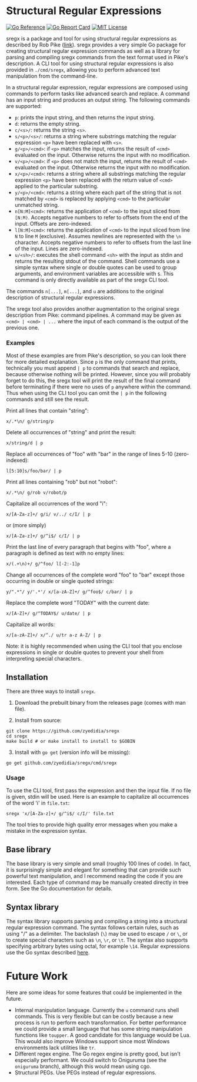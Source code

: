 # Structural Regular Expressions

[![Go Reference](https://pkg.go.dev/badge/github.com/zyedidia/sregx.svg)](https://pkg.go.dev/github.com/zyedidia/sregx)
[![Go Report Card](https://goreportcard.com/badge/github.com/zyedidia/sregx)](https://goreportcard.com/report/github.com/zyedidia/sregx)
[![MIT License](https://img.shields.io/badge/license-MIT-blue.svg)](https://github.com/zyedidia/sregx/blob/master/LICENSE)

sregx is a package and tool for using structural regular expressions as described
by Rob Pike ([link](http://doc.cat-v.org/bell_labs/structural_regexps/)). sregx
provides a very simple Go package for creating structural regular expression
commands as well as a library for parsing and compiling sregx commands from the
text format used in Pike's description. A CLI tool for using structural regular
expressions is also provided in `./cmd/sregx`, allowing you to perform advanced
text manipulation from the command-line.

In a structural regular expression, regular expressions are composed using
commands to perform tasks like advanced search and replace. A command has
an input string and produces an output string. The following commands are
supported:

* `p`: prints the input string, and then returns the input string.
* `d`: returns the empty string.
* `c/<s>/`: returns the string `<s>`.
* `s/<p>/<s>/`: returns a string where substrings matching the regular
  expression `<p>` have been replaced with `<s>`.
* `g/<p>/<cmd>`: if `<p>` matches the input, returns the result of `<cmd>`
  evaluated on the input. Otherwise returns the input with no modification.
* `v/<p>/<cmd>`: if `<p>` does not match the input, returns the result of
  `<cmd>` evaluated on the input. Otherwise returns the input with no
  modification.
* `x/<p>/<cmd>`: returns a string where all substrings matching the regular
  expression `<p>` have been replaced with the return value of `<cmd>` applied
  to the particular substring.
* `y/<p>/<cmd>`: returns a string where each part of the string that is not
  matched by `<cmd>` is replaced by applying `<cmd>` to the particular
  unmatched string.
* `n[N:M]<cmd>`: returns the application of `<cmd>` to the input sliced from
  `[N:M)`. Accepts negative numbers to refer to offsets from the end of the
  input. Offsets are zero-indexed.
* `l[N:M]<cmd>`: returns the application of `<cmd>` to the input sliced from
  line `N` to line `M` (exclusive).  Assumes newlines are represented with the
  `\n` character. Accepts negative numbers to refer to offsets from the last
  line of the input. Lines are zero-indexed.
* `u/<sh>/`: executes the shell command `<sh>` with the input as stdin and
  returns the resulting stdout of the command. Shell commands use a simple
  syntax where single or double quotes can be used to group arguments, and
  environment variables are accessible with `$`. This command is only directly
  available as part of the sregx CLI tool.

The commands `n[...]`, `m[...]`, and `u` are additions to the original
description of structural regular expressions.

The sregx tool also provides another augmentation to the original sregx description
from Pike: command pipelines. A command may be given as `<cmd> | <cmd> | ...`
where the input of each command is the output of the previous one.

### Examples

Most of these examples are from Pike's description, so you can look there for
more detailed explanation. Since `p` is the only command that prints,
technically you must append `| p` to commands that search and replace, because
otherwise nothing will be printed. However, since you will probably forget to
do this, the sregx tool will print the result of the final command before
terminating if there were no uses of `p` anywhere within the command. Thus when
using the CLI tool you can omit the `| p` in the following commands and still
see the result.

Print all lines that contain "string":

```
x/.*\n/ g/string/p
```

Delete all occurrences of "string" and print the result:

```
x/string/d | p
```

Replace all occurrences of "foo" with "bar" in the range of lines 5-10
(zero-indexed):

```
l[5:10]s/foo/bar/ | p
```

Print all lines containing "rob" but not "robot":

```
x/.*\n/ g/rob v/robot/p
```

Capitalize all occurrences of the word "i":

```
x/[A-Za-z]+/ g/i/ v/../ c/I/ | p
```

or (more simply)

```
x/[A-Za-z]+/ g/^i$/ c/I/ | p
```

Print the last line of every paragraph that begins with "foo", where a
paragraph is defined as text with no empty lines:

```
x/(.+\n)+/ g/^foo/ l[-2:-1]p
```

Change all occurrences of the complete word "foo" to "bar" except those
occurring in double or single quoted strings:

```
y/".*"/ y/'.*'/ x/[a-zA-Z]+/ g/^foo$/ c/bar/ | p
```

Replace the complete word "TODAY" with the current date:

```
x/[A-Z]+/ g/^TODAY$/ u/date/ | p
```

Capitalize all words:

```
x/[a-zA-Z]+/ x/^./ u/tr a-z A-Z/ | p
```

Note: it is highly recommended when using the CLI tool that you enclose
expressions in single or double quotes to prevent your shell from interpreting
special characters.

## Installation

There are three ways to install `sregx`.

1. Download the prebuilt binary from the releases page (comes with man file).

2. Install from source:

```
git clone https://github.com/zyedidia/sregx
cd sregx
make build # or make install to install to $GOBIN
```

3. Install with `go get` (version info will be missing):

```
go get github.com/zyedidia/sregx/cmd/sregx
```

### Usage

To use the CLI tool, first pass the expression and then the input file. If no
file is given, stdin will be used. Here is an example to capitalize all
occurrences of the word 'i' in `file.txt`:

```
sregx 'x/[A-Za-z]+/ g/^i$/ c/I/' file.txt
```

The tool tries to provide high quality error messages when you make a mistake
in the expression syntax.

## Base library

The base library is very simple and small (roughly 100 lines of code). In fact,
it is surprisingly simple and elegant for something that can provide such
powerful text manipulation, and I recommend reading the code if you are
interested. Each type of command may be manually created directly in tree form.
See the Go documentation for details.

## Syntax library

The syntax library supports parsing and compiling a string into a structural
regular expression command. The syntax follows certain rules, such as using "/"
as a delimiter. The backslash (`\`) may be used to escape `/` or `\`, or to
create special characters such as `\n`, `\r`, or `\t`. The syntax also supports
specifying arbitrary bytes using octal, for example `\14`. Regular expressions
use the Go syntax described [here](https://golang.org/pkg/regexp/syntax/).

# Future Work

Here are some ideas for some features that could be implemented in the future.

* Internal manipulation language. Currently the `u` command runs shell
  commands. This is very flexible but can be costly because a new process is
  run to perform each transformation. For better performance we could provide a
  small language that has some string manipulation functions like `toupper`. A
  good candidate for this language would be Lua. This would also improve
  Windows support since most Windows environments lack utilities like `tr`.
* Different regex engine. The Go regex engine is pretty good, but isn't
  especially performant. We could switch to Oniguruma (see the `oniguruma`
  branch), although this would mean using cgo.
* Structural PEGs. Use PEGs instead of regular expressions.
